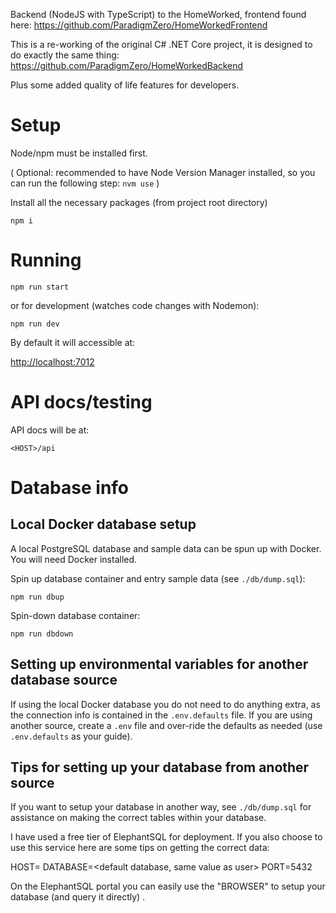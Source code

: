 Backend (NodeJS with TypeScript) to the HomeWorked, frontend found here: <https://github.com/ParadigmZero/HomeWorkedFrontend>

This is a re-working of the original C# .NET Core project, it is designed to do exactly the same thing:
<https://github.com/ParadigmZero/HomeWorkedBackend>

Plus some added quality of life features for developers.

# Setup

Node/npm must be installed first.

(
Optional: recommended to have Node Version Manager installed, so you can run the following step:
`nvm use`
)

Install all the necessary packages (from project root directory)

`npm i`

# Running

`npm run start`

or for development (watches code changes with Nodemon):

`npm run dev`

By default it will accessible at:

<http://localhost:7012>

# API docs/testing

API docs will be at:

`<HOST>/api`

# Database info

## Local Docker database setup

A local PostgreSQL database and sample data can be spun up with Docker. You will need Docker installed.

Spin up database container and entry sample data (see `./db/dump.sql`):

`npm run dbup`

Spin-down database container:

`npm run dbdown`

## Setting up environmental variables for another database source

If using the local Docker database you do not need to do anything extra, as the connection info is contained in the `.env.defaults` file. If you are using another source, create a `.env` file and over-ride the defaults as needed (use `.env.defaults` as your guide).


## Tips for setting up your database from another source

If you want to setup your database in another way, see `./db/dump.sql` for assistance on making the correct tables within your database.

I have used a free tier of ElephantSQL for deployment. If you also choose to use this service here are some tips on getting the correct data:

HOST=<server url>
DATABASE=<default database, same value as user>
PORT=5432

On the ElephantSQL portal you can easily use the "BROWSER" to setup your database (and query it directly) .
